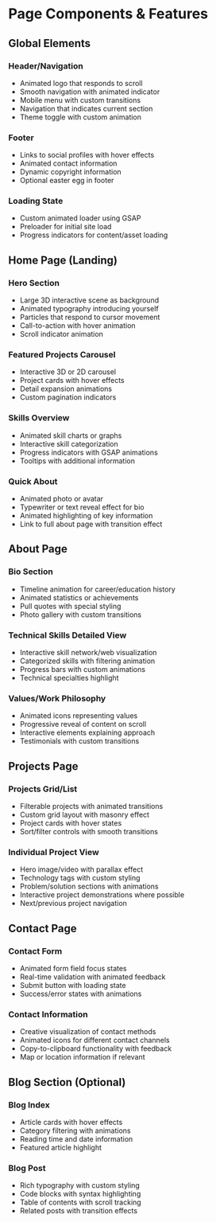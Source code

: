 # Page Components & Features

## Global Elements
### Header/Navigation
- Animated logo that responds to scroll
- Smooth navigation with animated indicator
- Mobile menu with custom transitions
- Navigation that indicates current section
- Theme toggle with custom animation

### Footer
- Links to social profiles with hover effects
- Animated contact information
- Dynamic copyright information
- Optional easter egg in footer

### Loading State
- Custom animated loader using GSAP
- Preloader for initial site load
- Progress indicators for content/asset loading

## Home Page (Landing)
### Hero Section
- Large 3D interactive scene as background
- Animated typography introducing yourself
- Particles that respond to cursor movement
- Call-to-action with hover animation
- Scroll indicator animation

### Featured Projects Carousel
- Interactive 3D or 2D carousel
- Project cards with hover effects
- Detail expansion animations
- Custom pagination indicators

### Skills Overview
- Animated skill charts or graphs
- Interactive skill categorization
- Progress indicators with GSAP animations
- Tooltips with additional information

### Quick About
- Animated photo or avatar
- Typewriter or text reveal effect for bio
- Animated highlighting of key information
- Link to full about page with transition effect

## About Page
### Bio Section
- Timeline animation for career/education history
- Animated statistics or achievements
- Pull quotes with special styling
- Photo gallery with custom transitions

### Technical Skills Detailed View
- Interactive skill network/web visualization
- Categorized skills with filtering animation
- Progress bars with custom animations
- Technical specialties highlight

### Values/Work Philosophy
- Animated icons representing values
- Progressive reveal of content on scroll
- Interactive elements explaining approach
- Testimonials with custom transitions

## Projects Page
### Projects Grid/List
- Filterable projects with animated transitions
- Custom grid layout with masonry effect
- Project cards with hover states
- Sort/filter controls with smooth transitions

### Individual Project View
- Hero image/video with parallax effect
- Technology tags with custom styling
- Problem/solution sections with animations
- Interactive project demonstrations where possible
- Next/previous project navigation

## Contact Page
### Contact Form
- Animated form field focus states
- Real-time validation with animated feedback
- Submit button with loading state
- Success/error states with animations

### Contact Information
- Creative visualization of contact methods
- Animated icons for different contact channels
- Copy-to-clipboard functionality with feedback
- Map or location information if relevant

## Blog Section (Optional)
### Blog Index
- Article cards with hover effects
- Category filtering with animations
- Reading time and date information
- Featured article highlight

### Blog Post
- Rich typography with custom styling
- Code blocks with syntax highlighting
- Table of contents with scroll tracking
- Related posts with transition effects

